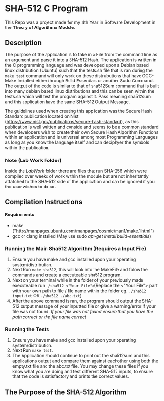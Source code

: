 # SHA-512 C Program

This Repo was a project made for my 4th Year in Software Development in the <b>Theory of Algorithms Module</b>.

## Description
The purpose of the application is to take in a File from the command line as an argument and parse it into a SHA-512 Hash. The application is written in the C programming language and was developed upon a Debian based linux distribution (Ubuntu) such that the tests.sh file that is ran during the ```make test``` command will only work on these distrubutions that have GCC- Make Installed either through Build Essentials or another Sudo Command. The output of the code is similar to that of sha512Sum command that is built into many debian based linux distributions and this can be seen within the tests.sh which will test the program against it. Pass meaning sha512sum and this application have the same SHA-512 Output Message.

The guidelines used when creating this application was the Secure Hash Standard publication located on Nist (https://www.nist.gov/publications/secure-hash-standard), as this publication is well written and conside and seems to be a common standard when developers wish to create their own Secure Hash Algorithm Functions within an application and is universal among most Programming Languages as long as you know the language itself and can deciphyer the symbols within the publication.

### Note (Lab Work Folder)
Inside the <i>LabWork</i> folder there are files that run SHA-256 which were compiled over weeks of work within the module but are not inheritantly attatched to the SHA-512 side of the application and can be ignored if you the user wishes to do so.


## Compilation Instructions
#### Requirements

* make ("http://manpages.ubuntu.com/manpages/cosmic/man1/make.1.html")
* gcc or clang installed (May use sudo <i>apt-get install build-essentials</i>)

### Running the Main Sha512 Algorithm (Requires a Input File)
1. Ensure you have make and gcc installed upon your operating system/distribution.
2. Next Run ```make sha512```, this will look into the MakeFile and folow the commands and create a executeable sha512 program.
3. Next on your terminal while in the folder of your previously made executeable run ```./sha512 <"Your File">```(Replace the <"Your File"> part with your own path to file / file name within the folder eg. ```./sha512 input.txt```  OR  ```./sha512 ./abc.txt```)
4. After the above command is ran, the program should output the SHA-512 output message of your inputted file or give a warning/error if your file was not found. <i> If your file was not found ensure that you have the path correct or the file name correct </i>

### Running the Tests
1. Ensure you have make and gcc installed upon your operating system/distribution.
2. Next Run ```make test```.
3. The Application should continue to print out the sha512sum and this applications output and compare them against eachother using both the empty.txt file and the abc.txt file. You may change these files if you know what you are doing and test different SHA-512 inputs, to ensure that the code is satisfactory and prints the correct values.


## The Purpose of the SHA-512 Algorithm 

